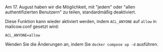 Am 17. August haben wir die Möglichkeit, mit "jedem" oder "allen authentifizierten Benutzern" zu teilen, standardmäßig deaktiviert.

Diese Funktion kann wieder aktiviert werden, indem `ACL_ANYONE` auf `allow` in mailcow.conf gesetzt wird:

```
ACL_ANYONE=allow
```

Wenden Sie die Änderungen an, indem Sie `docker compose up -d` ausführen.
